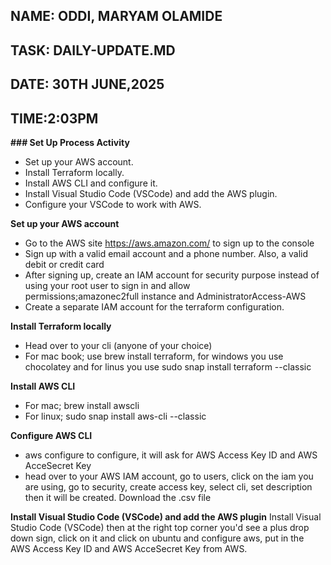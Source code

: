 ## NAME: ODDI, MARYAM OLAMIDE
## TASK: DAILY-UPDATE.MD
## DATE: 30TH JUNE,2025
## TIME:2:03PM

**### Set Up Process Activity**
   - Set up your AWS account.
   - Install Terraform locally.
   - Install AWS CLI and configure it.
   - Install Visual Studio Code 
   (VSCode) and add the AWS plugin.
   - Configure your VSCode to work with AWS.

   **Set up your AWS account**
  - Go to the AWS site https://aws.amazon.com/ to sign up to the console
  - Sign up with a valid email account and a phone number. Also, a valid debit or credit card
  - After signing up, create an IAM account for security purpose instead of using your root user to sign in and allow permissions;amazonec2full instance and AdministratorAccess-AWS
  - Create a separate IAM  account for the terraform configuration.

  **Install Terraform locally**
  - Head over to your cli (anyone of your choice)
  - For mac book; use brew install terraform, for windows you use chocolatey and for linus you use sudo snap install terraform --classic

  **Install AWS CLI**
- For mac; brew install awscli
- For linux; sudo snap install aws-cli --classic

 **Configure AWS CLI**
-  aws configure to configure, it will ask for AWS Access Key ID and AWS AcceSecret Key
- head over to your AWS IAM account, go to users, click on the iam you are using, go to security, create access key, select cli, set description then it will be created. Download the .csv file

**Install Visual Studio Code (VSCode) and add the AWS plugin**
Install Visual Studio Code (VSCode) then at the right top corner you'd see a plus drop down sign, click on it and click on ubuntu and configure aws, put in the AWS Access Key ID and AWS AcceSecret Key from AWS.